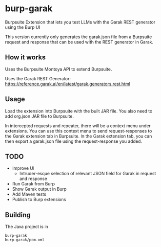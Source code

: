 # burp-garak
Burpsuite Extension that lets you test LLMs with the Garak REST generator using the Burp UI

This version currently only generates the garak.json file from a Burpsuite request and response that can be used with the REST generator in Garak.

## How it works
Uses the Burpsuite Montoya API to extend Burpsuite.

Uses the Garak REST Generator: https://reference.garak.ai/en/latest/garak.generators.rest.html

## Usage
Load the extension into Burpsuite with the built JAR file. You also need to add org.json JAR file to Burpsuite.

In intercepted requests and repeater, there will be a context menu under extensions.
You can use this context menu to send request-responses to the Garak extension tab in Burpsuite.
In the Garak extension tab, you can then export a garak.json file using the request-response you added.

## TODO
- Improve UI 
  - Intruder-esque selection of relevant JSON field for Garak in request and response
- Run Garak from Burp
- Show Garak output in Burp
- Add Maven tests
- Publish to Burp extensions

## Building
The Java project is in
```
burp-garak
burp-garak/pom.xml
```

